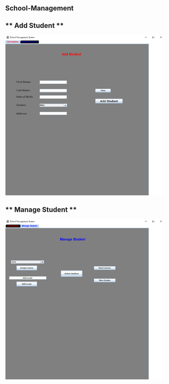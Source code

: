 ## School-Management
## ** Add Student **
![Main Page](screenshot/Screenshot%202023-10-17%20121402.png)
## ** Manage Student **
![Order Page](screenshot/Screenshot%202023-10-17%20121432.png)
